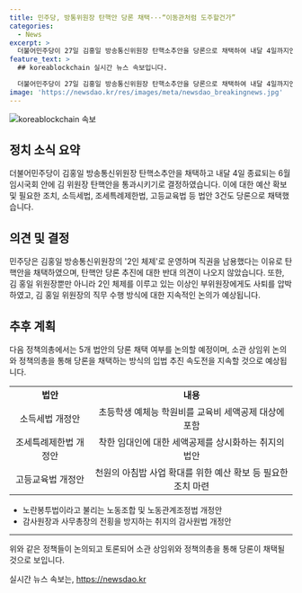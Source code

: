 ```yaml
---
title: 민주당, 방통위원장 탄핵안 당론 채택···“이동관처럼 도주할건가”
categories:
  - News
excerpt: >
  더불어민주당이 27일 김홍일 방송통신위원장 탄핵소추안을 당론으로 채택하여 내달 4일까지인 6월 임시국회 내 탄핵안을 통과시키기로 결정했다. 김 위원장과 2인 체제를 이루는 이상인 부위원장에게도 사퇴를 압박하며, 속전속결로 추진될 것으로 전해졌다. 민주당은 이외에도 소득세법·조세특례제한법·고등교육법 개정안 등 법안 3건을 당론으로 채택하고, 다음 정책의총에서는 5개 법안의 당론 채택 여부를 논의할 예정이다. 
feature_text: >
  ## koreablockchain 실시간 뉴스 속보입니다.

  더불어민주당이 27일 김홍일 방송통신위원장 탄핵소추안을 당론으로 채택하여 내달 4일까지인 6월 임시국회 내 탄핵안을 통과시키기로 결정했다. 김 위원장과 2인 체제를 이루는 이상인 부위원장에게도 사퇴를 압박하며, 속전속결로 추진될 것으로 전해졌다. 민주당은 이외에도 소득세법·조세특례제한법·고등교육법 개정안 등 법안 3건을 당론으로 채택하고, 다음 정책의총에서는 5개 법안의 당론 채택 여부를 논의할 예정이다. 
image: 'https://newsdao.kr/res/images/meta/newsdao_breakingnews.jpg'
---
```


<p><img src="https://newsdao.kr/res/images/meta/newsdao_breakingnews.jpg" alt="koreablockchain 속보" /></p>

<h2 data-ke-size="size26">정치 소식 요약</h2>

<p data-ke-size="size16">더불어민주당이 김홍일 방송통신위원장 탄핵소추안을 채택하고 내달 4일 종료되는 6월 임시국회 안에 김 위원장 탄핵안을 통과시키기로 결정하였습니다. 이에 대한 예산 확보 및 필요한 조치, 소득세법, 조세특례제한법, 고등교육법 등 법안 3건도 당론으로 채택했습니다.</p>

<h2 data-ke-size="size24">의견 및 결정</h2>

<p data-ke-size="size16">민주당은 김홍일 방송통신위원장의 '2인 체제'로 운영하며 직권을 남용했다는 이유로 탄핵안을 채택하였으며, 탄핵안 당론 추진에 대한 반대 의견이 나오지 않았습니다. 또한, 김 홍일 위원장뿐만 아니라 2인 체제를 이루고 있는 이상인 부위원장에게도 사퇴를 압박하였고, 김 홍일 위원장의 직무 수행 방식에 대한 지속적인 논의가 예상됩니다.</p>

<h2 data-ke-size="size24">추후 계획</h2>

<p data-ke-size="size16">다음 정책의총에서는 5개 법안의 당론 채택 여부를 논의할 예정이며, 소관 상임위 논의와 정책의총을 통해 당론을 채택하는 방식의 입법 추진 속도전을 지속할 것으로 예상됩니다.</p>

<table>
    <tbody>
        <tr>
            <td style="text-align: center; height: 17px;"><b>법안</b></td>
            <td style="text-align: center; height: 17px;"><b>내용</b></td>
        </tr>
        <tr>
            <td style="text-align: center; height: 17px;">소득세법 개정안</td>
            <td style="text-align: center; height: 17px;">초등학생 예체능 학원비를 교육비 세액공제 대상에 포함</td>
        </tr>
        <tr>
            <td style="text-align: center; height: 17px;">조세특례제한법 개정안</td>
            <td style="text-align: center; height: 17px;">착한 임대인에 대한 세액공제를 상시화하는 취지의 법안</td>
        </tr>
        <tr>
            <td style="text-align: center; height: 17px;">고등교육법 개정안</td>
            <td style="text-align: center; height: 17px;">천원의 아침밥 사업 확대를 위한 예산 확보 등 필요한 조치 마련</td>
        </tr>
    </tbody>
</table>

<ul>
    <li>노란봉투법이라고 불리는 노동조합 및 노동관계조정법 개정안</li>
    <li>감사원장과 사무총장의 전횡을 방지하는 취지의 감사원법 개정안</li>
</ul>

<hr>

<p data-ke-size="size16">위와 같은 정책들이 논의되고 토론되어 소관 상임위와 정책의총을 통해 당론이 채택될 것으로 보입니다.</p>
실시간 뉴스 속보는, <a href="https://newsdao.kr" rel="dofollow">https://newsdao.kr</a>


